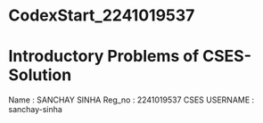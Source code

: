 # CodexStart_2241019537
# Introductory Problems of CSES-Solution
Name : SANCHAY SINHA
Reg_no : 2241019537
CSES USERNAME : sanchay-sinha
